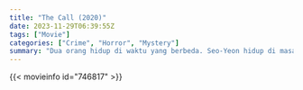 ```yaml
---
title: "The Call (2020)"
date: 2023-11-29T06:39:55Z
tags: ["Movie"]
categories: ["Crime", "Horror", "Mystery"]
summary: "Dua orang hidup di waktu yang berbeda. Seo-Yeon hidup di masa sekarang dan Young-Sook hidup di masa lalu. Satu panggilan telepon menghubungkan keduanya, dan hidup mereka berubah tanpa dapat ditarik kembali."
---
```


<mux-player stream-type="on-demand"
src="https://kp3d-my.sharepoint.com/personal/ryoo_kp3d_onmicrosoft_com/_layouts/15/download.aspx?share=ESw-xNrXBbBPkGGubOhaF1UBXOKcBj4uTyhb8HtW2rIySQ" prefer-playback="mse" controls>

</mux-player>


{{< movieinfo id="746817" >}}

<script src="https://cdn.jsdelivr.net/npm/@mux/mux-player"></script>

 <script type="application/ld+json ">
{
"@context": "https://schema.org/",
"@type": "VideoObject",
"name": "The Call (2020)",
"contentUrl": "https://stream.mux.com/eChzY1FUNDTMRHxwkIPQHvWf76Ku1frPab9FRm2Tkdc.m3u8",
"thumbnailUrl": "https://www.themoviedb.org/t/p/original/g3Bpq71YFdcJzOk2pyuIrhUhC72.jpg?width=314&fit_mode=preserve&time=25",
"uploadDate": "2023-11-29T06:39:55Z",
}

</script>
